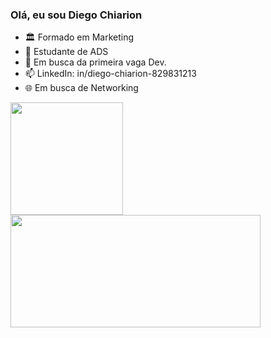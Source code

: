 ### Olá, eu sou Diego Chiarion

- 🏛️ Formado em Marketing
- 🌱 Estudante de ADS
- 🚀 Em busca da primeira vaga Dev.
- 📫 LinkedIn: in/diego-chiarion-829831213
- 🌐 Em busca de Networking
  
<div>
    <a href="https://diego-chiarion/DiegoChiarion">
    <img height="180em" src="https://github-readme-stats.vercel.app/api?username=DiegoChiarion&show_icons=true&theme=highcontrast&include_all_commits=true&count_private=true"/>
    <img height="180em" width="400em" src="https://github-readme-stats.vercel.app/api/top-langs/?username=DiegoChiarion&layout=compact&langs_count=16&theme=highcontrast"/>
<div/>
